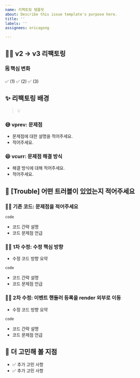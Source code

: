 ```yaml
---
name: 리팩토링 템플릿
about: Describe this issue template's purpose here.
title: ''
labels: ''
assignees: ericagong

---
```


## 👨‍💻 v2 -> v3 리팩토링
### 🗒️ 핵심 변화
✅ (1) 
✅ (2) 
✅ (3)

## ✨ 리팩토링 배경
> 💡 

### 😅 vprev: 문제점
- 문제점에 대한 설명을 적어주세요.
- 적어주세요.
### 😆 vcurr: 문제점 해결 방식
- 해결 방식에 대해 적어주세요.
- 적어주세요.

## 🚀 [Trouble] 어떤 트러블이 있었는지 적어주세요
### 🙅🏻 기존 코드: 문제점을 적어주세요
```
code 
```
- 코드 간략 설명
- 코드 문제점 언급

### 🙅🏻 1차 수정: 수정 핵심 방향
- 수정 코드 방향 요약
```
code 
```
- 코드 간략 설명
- 코드 문제점 언급

### 🙆🏻 2차 수정: 이벤트 핸들러 등록을 render 외부로 이동
- 수정 코드 방향 요약
```
code 
```
- 코드 간략 설명
- 코드 문제점 언급

## 🤔 더 고민해 볼 지점
- ✅ 추가 고민 사항
- ✅ 추가 고민 사항
